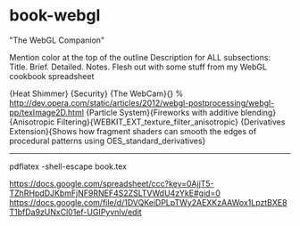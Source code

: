 book-webgl
==========

"The WebGL Companion"

Mention color at the top of the outline
Description for ALL subsections:
Title. Brief. Detailed.  Notes.
Flesh out with some stuff from my WebGL cookbook spreadsheet

{Heat Shimmer}
{Security}
{The WebCam}{} % http://dev.opera.com/static/articles/2012/webgl-postprocessing/webgl-pp/texImage2D.html
{Particle System}{Fireworks with additive blending}
{Anisotropic Filtering}{WEBKIT\_EXT\_texture\_filter\_anisotropic}
{Derivatives Extension}{Shows how fragment shaders can smooth the edges of procedural patterns using OES\_standard\_derivatives}

-------

pdflatex -shell-escape book.tex 

https://docs.google.com/spreadsheet/ccc?key=0AjjT5-TZhRHpdDJKbmFjNF9RNEF4S2ZSLTVWdU4zYkE#gid=0
https://docs.google.com/file/d/1DVQKeiDPLpTWy2AEXKzAAWox1LpztBXE8T1bfDa9zUNxCl01ef-UGIPyvnlv/edit
